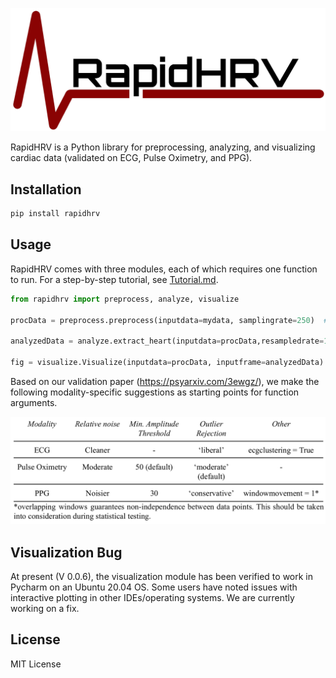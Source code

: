 ![Logo](./Images/Logo.png?raw=true)


RapidHRV is a Python library for preprocessing, analyzing, and visualizing cardiac data (validated on ECG, Pulse Oximetry, and PPG).

## Installation

```bash
pip install rapidhrv
```

## Usage
RapidHRV comes with three modules, each of which requires one function to run. For a step-by-step tutorial, see 
[Tutorial.md](./Tutorial/Tutorial.md).

```python
from rapidhrv import preprocess, analyze, visualize

procData = preprocess.preprocess(inputdata=mydata, samplingrate=250)  # returns upsampled, high-pass filtered, smoothed data

analyzedData = analyze.extract_heart(inputdata=procData,resampledrate=1000)  # returns dictionary with analyzed data

fig = visualize.Visualize(inputdata=procData, inputframe=analyzedData)  # returns interactive matplotlib object, displaying BPM and RMSSD time series
```

Based on our validation paper (https://psyarxiv.com/3ewgz/), we make the following modality-specific suggestions as 
starting points for function arguments.

![Suggestions](./Images/Modality_suggestions.png)

## Visualization Bug

At present (V 0.0.6), the visualization module has been verified to work in Pycharm on an Ubuntu 20.04 OS. Some users 
have noted issues with interactive plotting in other IDEs/operating systems. We are currently working on a fix.

## License
MIT License
